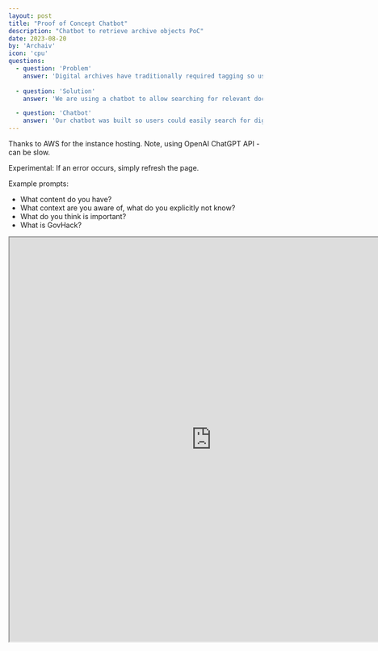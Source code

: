 ```yaml
---
layout: post
title: "Proof of Concept Chatbot"
description: "Chatbot to retrieve archive objects PoC"
date: 2023-08-20
by: 'Archaiv'
icon: 'cpu'
questions:
  - question: 'Problem'
    answer: 'Digital archives have traditionally required tagging so users can search accurately. How can we develop an easier way for archivists and the community to summarise their documents, and make it easier for their users to access what they want?'
    
  - question: 'Solution'
    answer: 'We are using a chatbot to allow searching for relevant documents using natural language. This product is called Archaiv. We will allow searching using natural language which will return both a natural language response and structured tags. A diverse and robust governance board will work with the community to reduce bias.'

  - question: 'Chatbot'
    answer: 'Our chatbot was built so users could easily search for digital objects that were important to them. Find the code to run our bot at https://github.com/archaivgovhack/archaivgovhack.github.io'
---
```



Thanks to AWS for the instance hosting. Note, using OpenAI ChatGPT API - can be slow.

Experimental: If an error occurs, simply refresh the page.

Example prompts:
* What content do you have?
* What context are you aware of, what do you explicitly not know?
* What do you think is important?
* What is GovHack?

<iframe src="https://memes.admiralakber.com" title="Document Chatbot" width="800" height="800"></iframe>